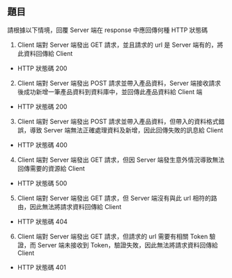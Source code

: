 ## 題目

請根據以下情境，回覆 Server 端在 response 中應回傳何種 HTTP 狀態碼

1. Client 端對 Server 端發出 GET 請求，並且請求的 url 是 Server 端有的，將此資料回傳給 Client

- HTTP 狀態碼 200

2. Client 端對 Server 端發出 POST 請求並帶入產品資料，Server 端接收請求後成功新增一筆產品資料到資料庫中，並回傳此產品資料給 Client 端

- HTTP 狀態碼 200

3. Client 端對 Server 端發出 POST 請求並帶入產品資料，但帶入的資料格式錯誤，導致 Server 端無法正確處理資料及新增，因此回傳失敗的訊息給 Client

- HTTP 狀態碼 400

4. Client 端對 Server 端發出 GET 請求，但因 Server 端發生意外情況導致無法回傳需要的資源給 Client

- HTTP 狀態碼 500

5. Client 端對 Server 端發出 GET 請求，但 Server 端沒有與此 url 相符的路由，因此無法將請求資料回傳給 Client

- HTTP 狀態碼 404

6. Client 端對 Server 端發出 GET 請求，但請求的 url 需要有相關 Token 驗證，而 Server 端未接收到 Token，驗證失敗，因此無法將請求資料回傳給 Client

- HTTP 狀態碼 401
